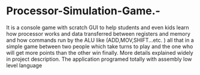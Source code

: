 # Processor-Simulation-Game.-
It is a console game with scratch GUI to help students and even kids learn how processor works and data transferred between registers and memory and how commands run by the ALU like (ADD,MOV,SHIFT...etc. )  all that in a simple game between two people which take turns to play and the one who will get more points than the other win finally. More details explained widely in project description. The application programed totally with assembly  low level language
